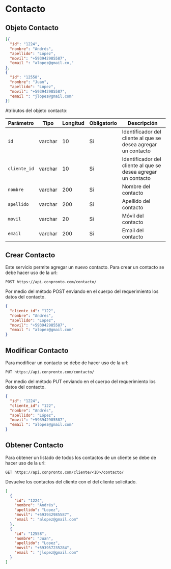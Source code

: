 # Contacto

## Objeto Contacto

``` json title="Objeto Contacto:"
[{
  "id": "1224",
  "nombre": "Andrés",
  "apellido": "López",
  "movil": "+593942985587",
  "email ": "alopez@gmail.co,"
},	
{
  "id": "12558",
  "nombre": "Juan",
  "apellido": "López",
  "movil": "+593942985587",
  "email ": "jlopez@gmail.com"
}]
```
Atributos del objeto contacto:

| Parámetro   | Tipo    | Longitud | Obligatorio | Descripción |
| ----------- | ------- | -------- | ----------- | ----------- |
| `id`|varchar|10| Si|Identificador del cliente al que se desea agregar un contacto|
| `cliente_id`|varchar|10| Si|Identificador del cliente al que se desea agregar un contacto|
| `nombre`|varchar|200|Si|Nombre del contacto|
| `apellido`|varchar|200|Si|Apellido del contacto|
| `movil`|varchar|20|Si|Móvil del contacto|
| `email`|varchar|200|Si|Email del contacto|

## Crear Contacto

Este servicio permite agregar un nuevo contacto. Para crear un contacto se debe hacer uso de la url:

`POST https://api.conpronto.com/contacto/`

Por medio del método POST enviando en el cuerpo del requerimiento los datos del contacto.

``` json title="Estructura del JSON:"
{
  "cliente_id": "122",
  "nombre": "Andrés",
  "apellido": "Lopez",
  "movil": "+593942985587",
  "email ": "alopez@gmail.com"
}

```

## Modificar Contacto

Para modificar un contacto se debe de hacer uso de la url:

`PUT https://api.conpronto.com/contacto/`

Por medio del método PUT enviando en el cuerpo del requerimiento los datos del contacto.

``` json title="Estructura del JSON:"
{
  "id": "1224",
  "cliente_id": "122",
  "nombre": "Andrés",
  "apellido": "López",
  "movil": "+593942985587",
  "email ": "alopez@gmail.com"
}
``` 

## Obtener Contacto

Para obtener un listado de todos los contactos de un cliente se debe de hacer uso de la url:

`GET https://api.conpronto.com/cliente/<ID>/contacto/`

Devuelve los contactos del cliente con el <ID> del cliente solicitado.

``` json title="Respuesta al consultar los contactos:"
[
  {
    "id": "1224",
    "nombre": "Andrés",
    "apellido": "Lopez",
    "movil": "+593942985587",
    "email ": "alopez@gmail.com"
  },	
  {
    "id": "12558",
    "nombre": "Juan",
    "apellido": "Lopez",
    "movil": "+593957235284",
    "email ": "jlopez@gmail.com"
  }
]
```